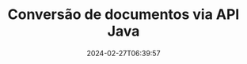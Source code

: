 ---
############################# Static ############################
layout: "landing"
date: 2024-02-27T06:39:57
draft: false

product: "Conversion"
product_tag: "conversion"
platform: Java
platform_tag: java

############################# Drop-down ############################
supported_platforms:
  items:
    # supported_platforms loop
    - title: ".NET"
      tag: "net"
    # supported_platforms loop
    - title: "Java"
      tag: "java"
    # supported_platforms loop
    - title: "Node.js"
      tag: "nodejs-java" 
    # supported_platforms loop
    - title: "Python"
      tag: "python-net" 

############################# Head ############################
head_title: "API de conversão de documentos Java | Converta PDF, Word, Excel, PPTX, HTML e imagens"
head_description: "API de conversão de documentos Java. Converta PDF, Word, DOC, DOCX, Excel, planilhas, PPT, PPTX, HTML, PSD, MPT, MPP, Email, MSG, EMLX, AutoCAD e formatos de arquivo de imagem."

############################# Header ############################
title: "Conversão de documentos via API Java"
description: "API de conversão poderosa para converter arquivos PDF, Microsoft Office, HTML, e-books e imagens"
words:
  for: "for"

actions:
  main: "Download grátis do Maven"
  main_link: "https://releases.groupdocs.com/java/repo/com/groupdocs/groupdocs-conversion/"
  alt: "Licenciamento"
  alt_link: "https://purchase.groupdocs.com/pricing/conversion/java"
  title: "Pronto para começar?"
  description: "Experimente os recursos GroupDocs.Conversion gratuitamente ou solicite uma licença"

release:
  title: "Versão {0} lançada"
  notes: "Veja o que é novo"
  downloads: "Transferências"
  link: "https://releases.groupdocs.com/conversion/java/release-notes/latest/"

code:
  title: "Como converter arquivos PDF em Java"
  more: "Mais exemplos"
  more_link: "https://github.com/groupdocs-conversion/GroupDocs.Conversion-for-Java"
  install: |
    <dependencies>
      <dependency>
        <groupId>com.groupdocs</groupId>
        <artifactId>groupdocs-conversion</artifactId>
        <version>{0}</version>
      </dependency>
    </dependencies>

    <repositories>
      <repository>
        <id>repository.groupdocs.com</id>
        <name>GroupDocs Repository</name>
        <url>https://repository.groupdocs.com/repo/</url>
      </repository>
    </repositories>
  content: |
    ```java {style=abap}
    // Carregue o arquivo PDF de origem 
    Converter converter = new Converter("resume.pdf");
    
    // Defina as opções de conversão  
    WordProcessingConvertOptions convertOptions = 
        new WordProcessingConvertOptions();

    // Converter PDF em DOCX
    converter.convert("resume.docx", convertOptions);
    ```
############################# Overview ############################
overview:
  enable: true
  title: "GroupDocs.Conversion em resumo"
  description: "Explore os recursos da API para conversão rápida e perfeita de arquivos PDF, Microsoft Office, HTML, eBook e arquivos de imagem em aplicativos Java"
  features:
    # feature loop
    - title: "Conversão simplificada"
      content: "Com a API GroupDocs.Conversion você pode converter facilmente documentos de diversos formatos em PDF, Microsoft Office, HTML, e-book e arquivos de imagem. A API oferece opções flexíveis e robustas, garantindo a integridade do conteúdo e da estrutura do documento durante todo o processo de conversão."

    # feature loop
    - title: "Alternar facilmente entre formatos"
      content: "O processo de uso da API GroupDocs.Conversion é incrivelmente simples, exigindo apenas um método e um conjunto de opções para alternar facilmente entre diferentes formatos."

    # feature loop
    - title: "Compatibilidade entre plataformas"
      content: "Explore uma solução de conversão com compatibilidade inerente entre plataformas, atendendo a uma base de usuários mais ampla e garantindo desempenho ideal em vários ambientes para todos os seus requisitos de conversão de documentos."

############################# Platforms ############################
platforms:
  enable: true
  title: "Independência de plataforma"
  description: "GroupDocs.Conversion for Java oferece suporte aos seguintes sistemas operacionais, estruturas e gerenciadores de pacotes"
  items:
    # platform loop
    - title: "Amazon"
      image: "amazon"
    # platform loop
    - title: "Docker"
      image: "docker"
    # platform loop
    - title: "Azure"
      image: "azure"
    # platform loop
    - title: "Eclipse"
      image: "eclipse"
    # platform loop
    - title: "IntelliJ"
      image: "intellij"
    # platform loop
    - title: "Windows"
      image: "windows"
    # platform loop
    - title: "Linux"
      image: "linux"
    # platform loop
    - title: "Maven"
      image: "maven"


############################# File formats ############################
formats:
  enable: true
  title: "Formatos de arquivo suportados"
  description: |
    GroupDocs.Conversion for Java oferece suporte a operações com os seguintes [formatos de arquivo](https://docs.groupdocs.com/conversion/java/supported-file-formats/).
  groups:
    # group loop
    - color: "green"
      content: |
        ### Formatos de documentos
        * **Documents:** PDF, XPS, TEX
        * **Word:** DOC, DOCX, DOCM, DOT, DOTX, DOTM, RTF, TXT
        * **PowerPoint:** PPT, PPTX, PPS, PPSX, ODP, OTP
        * **Excel:** XLS, XLSX, XLSM, XLSB, XLTM, XLTX, XLT, XLAM
        * **Visio:** VSDX, VSDM, VSSX, VSTX, VSTM, VSSM, VSX, VTX, VDX
        * **OpenDocument:** ODT, OTT, ODS
    # group loop
    - color: "blue"
      content: |
        ### Imagens e multimídia
        * **Images:** BMP, JPEG, PNG, GIF, TIFF, SVG, PS
        * **Diagram:** VSDX, DRAW, LUCIDCHART
        * **CAD & GIS:** DWG, DXF, DWF, IFC, SHP, KML, GEOJSON
        * **Audio:** MP3, WAV, FLAC, AAC, OGG
        * **Video:** MP4, AVI, MKV, MOV, WMV
        * **3D & Vector:** SVG, AI, EPS, CDR, STL, OBJ, FBX, DAE, GLB     
      # group loop
    - color: "red"
      content: |
        ### Outros formatos        
        * **eBook:** EPUB, MOBI, AZW, FB2
        * **Web:**  HTML, MHTML, MHT
        * **Archives:** ZIP, TAR, RAR, 7Z, BZ2, GZ
        * **Email & Outlook:** PST, OST, MSG, EML
        * **Finance:** QFX, OFX
        * **OneNote:**  ONE

############################# Features ############################
features:
  enable: true
  title: "Recursos de GroupDocs.Conversion"
  description: "Converta perfeitamente documentos PDF e de escritório para HTML, JPG, PNG, BMP, TIFF, SVG e muitos outros formatos. A API GroupDocs.Conversion for Java foi projetada para ser fácil de usar e integrar ao seu projeto. Suporta todos os formatos de documentos populares com a capacidade de personalizar o processo de conversão."

  items:
    # feature loop
    - icon: "merge"
      title: "Conversão multiformato"
      content: "Converta arquivos entre vários formatos, incluindo PDF, DOCX, XLSX, PPTX e muito mais, com facilidade."

    # feature loop
    - icon: "split"
      title: "Saída de alta fidelidade"
      content: "Preserve a qualidade e a formatação originais dos documentos durante o processo de conversão."

    # feature loop
    - icon: "move"
      title: "Convertendo vários arquivos"
      content: "Converta vários arquivos e combine-os em um arquivo, simplificando a organização do conteúdo convertido."

    # feature loop
    - icon: "remove"
      title: "Documento de várias páginas para imagens"
      content: "Converta documentos de várias páginas em imagens página por página, permitindo controle preciso sobre o processo de transformação e facilitando a extração e análise de documentos baseados em imagens."

    # feature loop
    - icon: "rotate"
      title: "Configurações personalizáveis"
      content: "Ajuste os parâmetros de conversão, como resolução, qualidade e layout, para atender a requisitos específicos."

    # feature loop
    - icon: "swap"
      title: "Processamento seguro"
      content: "Garanta a privacidade dos dados com opções de conversão de arquivos protegidas por senha."

    # feature loop
    - icon: "extract"
      title: "Integração de API"
      content: "Integre perfeitamente os recursos de conversão em seus aplicativos Java, tornando-os uma parte integrada de seu fluxo de trabalho."

    # feature loop
    - icon: "orientation"
      title: "Conversão robusta"
      content: "Garanta conversões de arquivos confiáveis ​​e sem erros, garantindo a precisão e integridade dos seus documentos transformados."

    # feature loop
    - icon: "preview"
      title: "Converta documentos de arquivos"
      content: "Extraia e converta documentos de arquivos, permitindo a transformação do conteúdo armazenado em arquivos compactados."

############################# Code samples ############################
code_samples:
  enable: true
  title: "Amostras de código"
  description: "Alguns casos de uso de operações típicas de GroupDocs.Conversion para Java"
  items:
    # code sample loop
    - title: "Converter PDF em imagem"
      content: |
        Um cenário comumente encontrado envolve a conversão de um documento PDF inteiro ou de páginas específicas em uma coleção de imagens. GroupDocs.Conversion for Java oferece a capacidade de converter PDFs em vários formatos de imagem, como TIFF, JPG, PNG, GIF, BMP e muito mais.  
        Você pode selecionar seu formato de imagem preferido usando a classe ImageFileType.
        {{< landing/code title="Convertendo PDF para PNG em Java">}}
        ```java {style=abap}
        import com.groupdocs.conversion.Converter;
        import com.groupdocs.conversion.filetypes.ImageFileType;
        import com.groupdocs.conversion.options.convert.ImageConvertOptions;
        //...

        // Carregue o arquivo PDF de origem
        Converter converter = new Converter("resume.pdf");
        
        // Defina as opções de conversão e especifique o tipo de imagem de saída
        ImageConvertOptions convertOptions = new ImageConvertOptions();
        convertOptions.setFormat(ImageFileType.Png);

        // Converta cada página do documento PDF para PNG
        converter.convert("page.png", convertOptions);
        ```
        {{< /landing/code >}}
    # code sample loop
    - title: "Converter um segmento de um documento grande"
      content: |
        Com GroupDocs.Conversion for Java, você pode converter facilmente páginas específicas de um documento extenso.  
        Você tem dois métodos para fazer isso, dependendo de seus requisitos. Você pode converter um intervalo de páginas ou converter páginas específicas.
        {{< landing/code title="Converta DOCX (páginas 2-4) em PDF em Java">}}
        ```java {style=abap}   
        import com.groupdocs.conversion.Converter;
        import com.groupdocs.conversion.options.convert.PdfConvertOptions;
        //...

        // Carregue o arquivo DOCX de origem
        Converter converter = new Converter("booklet.docx");
           
        // Defina as opções e especifique o intervalo de páginas a serem convertidas
        PdfConvertOptions convertOptions = new PdfConvertOptions();
        convertOptions.setPageNumber(2);
        convertOptions.setPagesCount(3);

        // Converta as páginas 2 a 4 em PDF
        converter.convert("pages-2-4.pdf", convertOptions);
        ```
        {{< /landing/code >}}
        
---